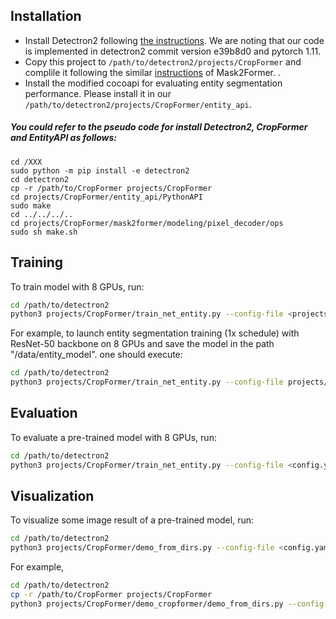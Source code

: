 ## Installation
* Install Detectron2 following [the instructions](https://detectron2.readthedocs.io/tutorials/install.html). We are noting that our code is implemented in detectron2 commit version e39b8d0 and pytorch 1.11.
* Copy this project to `/path/to/detectron2/projects/CropFormer` and complile it following the similar [instructions](https://github.com/facebookresearch/Mask2Former/blob/main/INSTALL.md) of Mask2Former. .
* Install the modified cocoapi for evaluating entity segmentation performance. Please install it in our `/path/to/detectron2/projects/CropFormer/entity_api`.
##### You could refer to the pseudo code for install Detectron2, CropFormer and EntityAPI as follows:
```
cd /XXX
sudo python -m pip install -e detectron2
cd detectron2
cp -r /path/to/CropFormer projects/CropFormer
cd projects/CropFormer/entity_api/PythonAPI
sudo make
cd ../../../..
cd projects/CropFormer/mask2former/modeling/pixel_decoder/ops
sudo sh make.sh
```

<!-- #### Pretrained weights of [Swin Transformers](https://github.com/microsoft/Swin-Transformer) -->
<!-- Use the tools/convert-pretrained-swin-model-to-d2.py to convert the pretrained weights of Swin Transformers to the detectron2 format. -->

## Training
To train model with 8 GPUs, run:
```bash
cd /path/to/detectron2
python3 projects/CropFormer/train_net_entity.py --config-file <projects/EntitySeg/configs/config.yaml> --num-gpus 8
```

For example, to launch entity segmentation training (1x schedule) with ResNet-50 backbone on 8 GPUs and save the model in the path "/data/entity_model".
one should execute:
```bash
cd /path/to/detectron2
python3 projects/CropFormer/train_net_entity.py --config-file projects/CropFormer/configs/entityv2/cropformer_swin_tiny_1x.yaml --num-gpus 8 OUTPUT_DIR /data/entity_model
```

## Evaluation
To evaluate a pre-trained model with 8 GPUs, run:
```bash
cd /path/to/detectron2
python3 projects/CropFormer/train_net_entity.py --config-file <config.yaml> --num-gpus 8 --eval-only MODEL.WEIGHTS model_checkpoint
```

## Visualization
To visualize some image result of a pre-trained model, run:
```bash
cd /path/to/detectron2
python3 projects/CropFormer/demo_from_dirs.py --config-file <config.yaml> --input <input_path> --output <output_path> MODEL.WEIGHTS model_checkpoint MODEL.CONDINST.MASK_BRANCH.USE_MASK_RESCORE "True"
```
For example,
```bash
cd /path/to/detectron2
cp -r /path/to/CropFormer projects/CropFormer
python3 projects/CropFormer/demo_cropformer/demo_from_dirs.py --config-file projects/CropFormer/configs/coco_person/cropformer_swin_large_3x_noise_000_100_200.yaml --input /group/20018/gavinqi/data/ft_local/100m_crop_sample/*.jpg --output /group/20027/gavinqi/100m_vis/ --opts MODEL.WEIGHTS /group/20027/gavinqi/model/coco_person_noise_000_100_200/model_final.pth
```